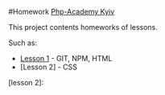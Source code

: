 #Homework [Php-Academy Kyiv]

This project contents homeworks of lessons.

Such as:

* [Lesson 1] - GIT, NPM, HTML
* [Lesson 2] - CSS


[Php-Academy Kyiv]: <http://php-academy.kiev.ua>
[Lesson 1]: <https://github.com/SerhiiKravchenko/homework/tree/master/lesson1>
[lesson 2]: